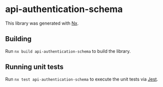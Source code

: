 # api-authentication-schema

This library was generated with [Nx](https://nx.dev).

## Building

Run `nx build api-authentication-schema` to build the library.

## Running unit tests

Run `nx test api-authentication-schema` to execute the unit tests via [Jest](https://jestjs.io).
